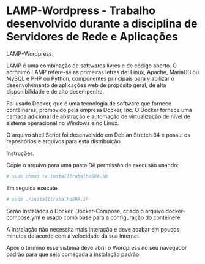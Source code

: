 # LAMP-Wordpress - Trabalho desenvolvido durante a disciplina de Servidores de Rede e Aplicações

LAMP+Wordpress

LAMP é uma combinação de softwares livres e de código aberto. O acrônimo LAMP refere-se as primeiras letras de: Linux, Apache, MariaDB ou MySQL e PHP ou Python, componentes principais para viabilizar o desenvolvimento de aplicações web de propósito geral, de alta disponibilidade e de alto desempenho.

Foi usado Docker, que é uma tecnologia de software que fornece contêineres, promovido pela empresa Docker, Inc. O Docker fornece uma camada adicional de abstração e automação de virtualização de nível de sistema operacional no Windows e no Linux.


O arquivo shell Script foi desenvolvido em Debian Stretch 64 e possui os repositórios e arquivos para esta distribuição

Instruções:

Copie o arquivo para uma pasta
Dê permissão de execusão usando:

```bash
# sudo chmod +x installTrabalhoSRA.sh 
```

Em seguida execute

```bash
# sudo ./installtrabalhoSRA.sh
```
Serão instalados o Docker, Docker-Compose, criado o arquivo docker-compose.yml e usado como base para a configuração do contêinere

A instalação não necessita mais interação e deve acabar em poucos minutos de acordo com a velocidade da sua internet

Após o término esse sistema deve abrir o Wordpress no seu navegador padrão para que seja começada a instalação padrão
